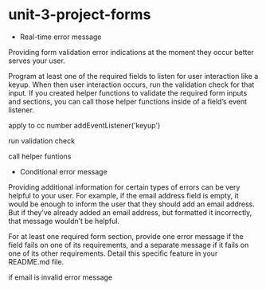 # unit-3-project-forms
 
- Real-time error message

Providing form validation error indications at the moment they occur better serves your user.

Program at least one of the required fields to listen for user interaction like a keyup. When then user interaction occurs, run the validation check for that input. If you created helper functions to validate the required form inputs and sections, you can call those helper functions inside of a field’s event listener.

apply to cc number
addEventListener('keyup')

run validation check 

call helper funtions

- Conditional error message

Providing additional information for certain types of errors can be very helpful to your user. For example, if the email address field is empty, it would be enough to inform the user that they should add an email address. But if they’ve already added an email address, but formatted it incorrectly, that message wouldn’t be helpful.

For at least one required form section, provide one error message if the field fails on one of its requirements, and a separate message if it fails on one of its other requirements.
Detail this specific feature in your README.md file.


if email is invalid
error message 
